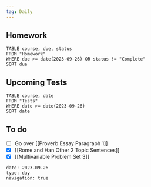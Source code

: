 ```yaml
---
tag: Daily
---
```

## Homework
```dataview
TABLE course, due, status
FROM "Homework" 
WHERE due >= date(2023-09-26) OR status != "Complete"
SORT due
```
## Upcoming Tests
```dataview
TABLE course, date
FROM "Tests" 
WHERE date >= date(2023-09-26)
SORT date
```
## To do
- [ ] Go over [[Proverb Essay Paragraph 1]]
- [x] [[Rome and Han Other 2 Topic Sentences]]
- [x] [[Multivariable Problem Set 3]]

```gEvent
date: 2023-09-26
type: day
navigation: true
```